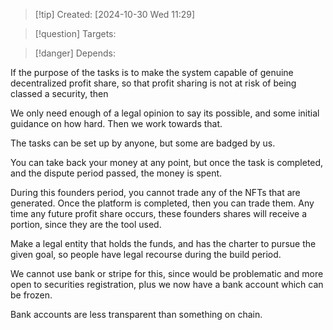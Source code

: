 
>[!tip] Created: [2024-10-30 Wed 11:29]

>[!question] Targets: 

>[!danger] Depends: 

If the purpose of the tasks is to make the system capable of genuine decentralized profit share, so that profit sharing is not at risk of being classed a security, then

We only need enough of a legal opinion to say its possible, and some initial guidance on how hard.  Then we work towards that.

The tasks can be set up by anyone, but some are badged by us.

You can take back your money at any point, but once the task is completed, and the dispute period passed, the money is spent.

During this founders period, you cannot trade any of the NFTs that are generated.  Once the platform is completed, then you can trade them.  Any time any future profit share occurs, these founders shares will receive a portion, since they are the tool used.

Make a legal entity that holds the funds, and has the charter to pursue the given goal, so people have legal recourse during the build period.

We cannot use bank or stripe for this, since would be problematic and more open to securities registration, plus we now have a bank account which can be frozen.

Bank accounts are less transparent than something on chain.